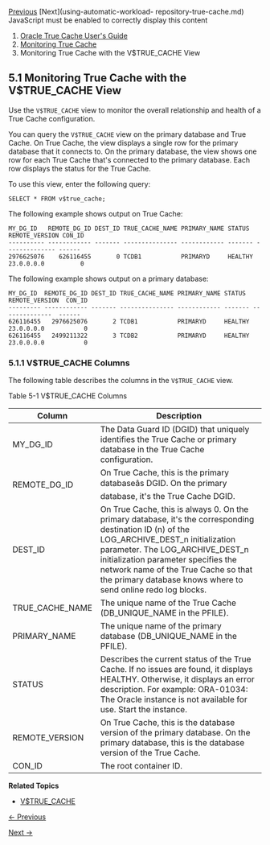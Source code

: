 [Previous](monitoring-true-cache.md) [Next](using-automatic-workload-
repository-true-cache.md) JavaScript must be enabled to correctly display
this content

  1. [Oracle True Cache User's Guide](index.md)
  2. [Monitoring True Cache](monitoring-true-cache.md)
  3. Monitoring True Cache with the V$TRUE_CACHE View

## 5.1 Monitoring True Cache with the V$TRUE_CACHE View

Use the `V$TRUE_CACHE` view to monitor the overall relationship and health of
a True Cache configuration.

You can query the `V$TRUE_CACHE` view on the primary database and True Cache.
On True Cache, the view displays a single row for the primary database that it
connects to. On the primary database, the view shows one row for each True
Cache that's connected to the primary database. Each row displays the status
for the True Cache.

To use this view, enter the following query:

    
    
    SELECT * FROM v$true_cache;

The following example shows output on True Cache:

    
    
    MY_DG_ID   REMOTE_DG_ID DEST_ID TRUE_CACHE_NAME PRIMARY_NAME STATUS  REMOTE_VERSION CON_ID
    ---------- ------------ ------- --------------- ------------ ------- -------------- ------
    2976625076    626116455       0 TCDB1           PRIMARYD     HEALTHY 23.0.0.0.0          0

The following example shows output on a primary database:

    
    
    MY_DG_ID  REMOTE_DG_ID DEST_ID TRUE_CACHE_NAME PRIMARY_NAME STATUS  REMOTE_VERSION  CON_ID
    --------- ------------ ------- --------------- ------------ ------- --------------  ------
    626116455   2976625076       2 TCDB1           PRIMARYD     HEALTHY 23.0.0.0.0           0
    626116455   2499211322       3 TCDB2           PRIMARYD     HEALTHY 23.0.0.0.0           0

### 5.1.1 V$TRUE_CACHE Columns

The following table describes the columns in the `V$TRUE_CACHE` view.

Table 5-1 V$TRUE_CACHE Columns

Column | Description  
---|---  
MY_DG_ID | The Data Guard ID (DGID) that uniquely identifies the True Cache or primary database in the True Cache configuration.  
REMOTE_DG_ID | On True Cache, this is the primary databaseâs DGID. On the primary database, it's the True Cache DGID.  
DEST_ID | On True Cache, this is always 0. On the primary database, it's the corresponding destination ID (n) of the LOG_ARCHIVE_DEST_n initialization parameter. The LOG_ARCHIVE_DEST_n initialization parameter specifies the network name of the True Cache so that the primary database knows where to send online redo log blocks.  
TRUE_CACHE_NAME | The unique name of the True Cache (DB_UNIQUE_NAME in the PFILE).  
PRIMARY_NAME | The unique name of the primary database (DB_UNIQUE_NAME in the PFILE).  
STATUS | Describes the current status of the True Cache. If no issues are found, it displays HEALTHY. Otherwise, it displays an error description. For example: ORA-01034: The Oracle instance is not available for use. Start the instance.  
REMOTE_VERSION | On True Cache, this is the database version of the primary database. On the primary database, this is the database version of the True Cache.  
CON_ID | The root container ID.  
  
**Related Topics**

  * [V$TRUE_CACHE](https://docs.oracle.com/pls/topic/lookup?ctx=en/database/oracle/oracle-database/23&id=REFRN-GUID-1F916DF5-ECEB-4DD0-AFFA-BE663B6FAFA7)


[← Previous](monitoring-true-cache.md)

[Next →](monitoring-true-cache-vtrue_cache-view.md)
